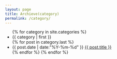 ```yaml
---
layout: page
title: Archieve(category)
permalink: /category/
---
```



<ul class="listing">
{% for category in site.categories %}
<li class="listing-seperator">{{ category | first }}</li>
<!-- <h2>{{ category | first }}</h2> </span>{{ category | last | size }}</span> -->
{% for post in category.last %} 
  <li class="listing-item">
    <time datetime="{{ post.date | date:"%Y-%m-%d" }}">{{ post.date | date:"%Y-%m-%d" }}</time>
    <a href="{{ post.url }}" title="{{ post.title }}">{{ post.title }}</a>
  </li>
{% endfor %}
{% endfor %}
</ul> 
